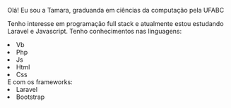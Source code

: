 Olá! Eu sou a Tamara, graduanda em ciências da computação pela UFABC 

Tenho interesse em programação full stack e atualmente estou estudando Laravel e Javascript.
Tenho conhecimentos nas linguagens:
<li>Vb</li>
<li>Php</li>
<li>Js</li>
<li>Html</li>
<li>Css</li>
E com os frameworks:
<li>Laravel</li>
<li>Bootstrap</li>


